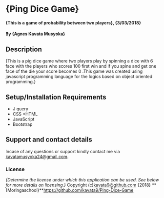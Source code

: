 # {Ping Dice Game}
#### {This is a game of probability between two players}, {3/03/2018}
#### By **{Agnes Kavata Musyoka}**
## Description
{This is a pig dice game where two players play by spinning a dice with 6 face with the players who scores 100 first win and if you spine and get one face of the die your score becomes 0 .This game was created using javascript programming language for the logics based on object oriented programming.}
## Setup/Installation Requirements
* J query
* CSS
*HTML
* JavaScript
* Bootstrap
## Support and contact details
Incase of any questions or support kindly contact me via kavatamusyoka24@gmail.com.
### License
*{Determine the license under which this application can be used.  See below for more details on licensing.}*
Copyright (c)kavata9@github.com {2018} **{Moringaschool}**https://github.com/kavata9/Ping-Dice-Game

